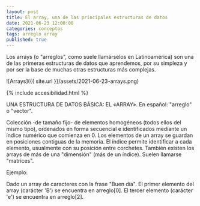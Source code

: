 ```yaml
---
layout: post
title: El array, una de las principales estructuras de datos
date: 2021-06-23 12:00:00
categories: conceptos
tags: arreglo array
published: true
---
```




Los arrays (o "arreglos", como suele llamárselos en Latinoamérica) son una de las primeras estructuras de datos que aprendemos, por su simpleza y por ser la base de muchas otras estructuras más complejas.

![Arrays]({{ site.url }}/assets/2021-06-23-arrays.png)

{% include accesibilidad.html %}

UNA ESTRUCTURA DE DATOS BÁSICA: EL «ARRAY». En español: "arreglo" o "vector".

Colección -de tamaño fijo- de elementos homogéneos (todos ellos del mismo tipo), ordenados en forma secuencial e identificados mediante un índice numérico que comienza en 0. Los elementos de un array se guardan en posiciones contiguas de la memoria. El índice permite identificar a cada elemento, usualmente con su posición entre corchetes. También existen los arrays de más de una "dimensión" (más de un índice). Suelen llamarse "matrices".

Ejemplo:

Dado un array de caracteres con la frase "Buen día". El primer elemento del array (carácter 'B') se encuentra en arreglo[0]. El tercer elemento (carácter 'e') se encuentra en arreglo[2].
</div></details>
